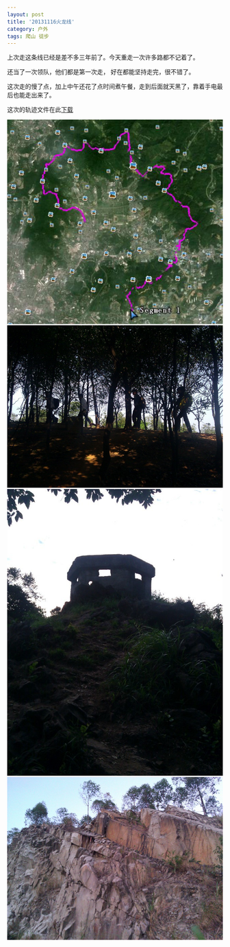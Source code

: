 ```yaml
---
layout: post
title: '20131116火龙线'
category: 户外
tags: 爬山 徒步
---
```


  上次走这条线已经是差不多三年前了。今天重走一次许多路都不记着了。

  还当了一次领队，他们都是第一次走， 好在都能坚持走完，很不错了。

  这次走的慢了点，加上中午还花了点时间煮午餐，走到后面就天黑了，靠着手电最后也能走出来了。

  这次的轨迹文件在此[下载](/assets/download/20131116_火龙线.zip)

![轨迹图](/assets/images/2013-11/20131116-kml.JPG)
![几个人列队走](/assets/images/2013-11/IMG_20131116_132614.jpeg)
![碉堡](/assets/images/2013-11/IMG_20131116_162455.jpeg)
![采石场](/assets/images/2013-11/IMG_20131116_175329.jpeg)
